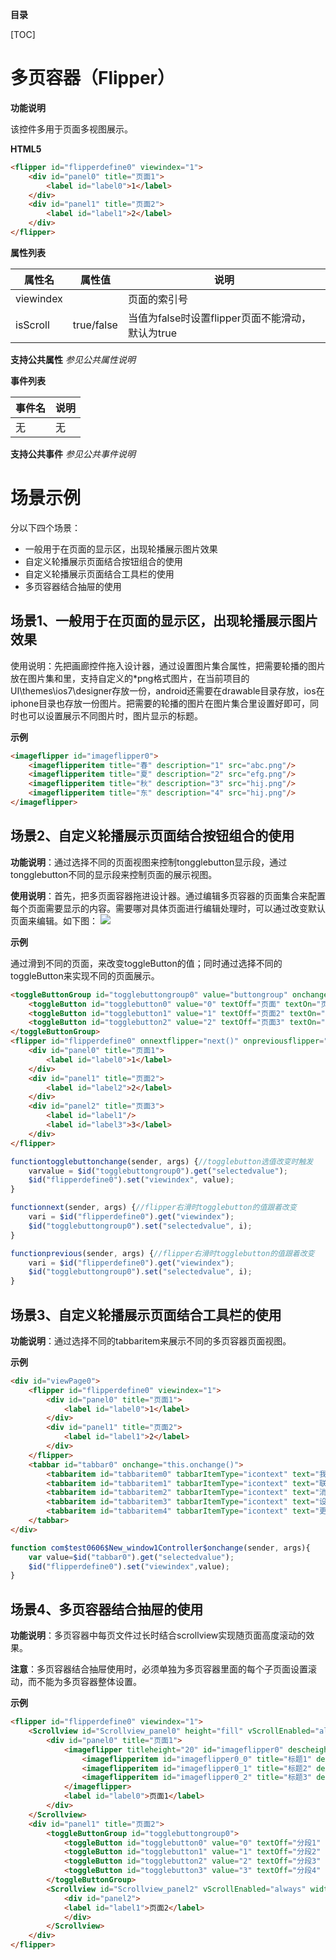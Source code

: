 **目录**

[TOC]

# 多页容器（Flipper）

**功能说明**

该控件多用于页面多视图展示。

**HTML5**
```html
<flipper id="flipperdefine0" viewindex="1">
	<div id="panel0" title="页面1">
		<label id="label0">1</label>
	</div>
	<div id="panel1" title="页面2">
		<label id="label1">2</label>
	</div>
</flipper>
```

**属性列表**

| 属性名 | 属性值 | 说明 |
| ------------ | ------------ | ------------ |
| viewindex |   | 页面的索引号 |
| isScroll | true/false | 当值为false时设置flipper页面不能滑动，默认为true |

**支持公共属性**
*参见公共属性说明*

**事件列表**

| 事件名 | 说明 |
| ------------ | ------------ |
| 无 | 无 |

**支持公共事件**
*参见公共事件说明*

# 场景示例

分以下四个场景：

- 一般用于在页面的显示区，出现轮播展示图片效果
- 自定义轮播展示页面结合按钮组合的使用
- 自定义轮播展示页面结合工具栏的使用
- 多页容器结合抽屉的使用

## 场景1、一般用于在页面的显示区，出现轮播展示图片效果

使用说明：先把画廊控件拖入设计器，通过设置图片集合属性，把需要轮播的图片放在图片集和里，支持自定义的*png格式图片，在当前项目的UI\themes\ios7\designer存放一份，android还需要在drawable目录存放，ios在iphone目录也存放一份图片。把需要的轮播的图片在图片集合里设置好即可，同时也可以设置展示不同图片时，图片显示的标题。

**示例**
```html
<imageflipper id="imageflipper0">
	<imageflipperitem title="春" description="1" src="abc.png"/>
	<imageflipperitem title="夏" description="2" src="efg.png"/>
	<imageflipperitem title="秋" description="3" src="hij.png"/>
	<imageflipperitem title="东" description="4" src="hij.png"/>
</imageflipper>
```

## 场景2、自定义轮播展示页面结合按钮组合的使用

**功能说明**：通过选择不同的页面视图来控制tongglebutton显示段，通过tongglebutton不同的显示段来控制页面的展示视图。

**使用说明**：首先，把多页面容器拖进设计器。通过编辑多页容器的页面集合来配置每个页面需要显示的内容。需要哪对具体页面进行编辑处理时，可以通过改变默认页面来编辑。如下图：
![](http://mobile.yyuap.com/UAPMobile/UEditor/jsp/upload/image/20150606/1433586829328090934.jpg)

**示例**

通过滑到不同的页面，来改变toggleButton的值；同时通过选择不同的toggleButton来实现不同的页面展示。
```html
<toggleButtonGroup id="togglebuttongroup0" value="buttongroup" onchange="togglebuttonchange()">
	<toggleButton id="togglebutton0" value="0" textOff="页面" textOn="页面1" type="button" checked="true"/>
	<toggleButton id="togglebutton1" value="1" textOff="页面2" textOn="页面2" type="button"/>
	<toggleButton id="togglebutton2" value="2" textOff="页面3" textOn="页面3" type="button"/>
</toggleButtonGroup>
<flipper id="flipperdefine0" onnextflipper="next()" onpreviousflipper="previous()" viewindex="0">
	<div id="panel0" title="页面1">
		<label id="label0">1</label>
	</div>
	<div id="panel1" title="页面2">
		<label id="label2">2</label>
	</div>
	<div id="panel2" title="页面3">
		<label id="label1"/>
		<label id="label3">3</label>
	</div>
</flipper>
```
```javascript
functiontogglebuttonchange(sender, args) {//togglebutton选值改变时触发
	varvalue = $id("togglebuttongroup0").get("selectedvalue");
	$id("flipperdefine0").set("viewindex", value);
}

functionnext(sender, args) {//flipper右滑时togglebutton的值跟着改变
	vari = $id("flipperdefine0").get("viewindex");
	$id("togglebuttongroup0").set("selectedvalue", i);
}

functionprevious(sender, args) {//flipper右滑时togglebutton的值跟着改变
	vari = $id("flipperdefine0").get("viewindex");
	$id("togglebuttongroup0").set("selectedvalue", i);
}
```

## 场景3、自定义轮播展示页面结合工具栏的使用

**功能说明**：通过选择不同的tabbaritem来展示不同的多页容器页面视图。

**示例**
```html
<div id="viewPage0">
	<flipper id="flipperdefine0" viewindex="1">
		<div id="panel0" title="页面1">
			<label id="label0">1</label>
		</div>
		<div id="panel1" title="页面2">
			<label id="label1">2</label>
		</div>
	</flipper>
	<tabbar id="tabbar0" onchange="this.onchange()">
		<tabbaritem id="tabbaritem0" tabbarItemType="icontext" text="我的关注" checked="true"/>
		<tabbaritem id="tabbaritem1" tabbarItemType="icontext" text="联系人"/>
		<tabbaritem id="tabbaritem2" tabbarItemType="icontext" text="消息"/>
		<tabbaritem id="tabbaritem3" tabbarItemType="icontext" text="设置"/>
		<tabbaritem id="tabbaritem4" tabbarItemType="icontext" text="更多"/>
	</tabbar>
</div>
```
```javascript
function com$test0606$New_window1Controller$onchange(sender, args){
	var value=$id("tabbar0").get("selectedvalue");
	$id("flipperdefine0").set("viewindex",value);
}
```

## 场景4、多页容器结合抽屉的使用

**功能说明**：多页容器中每页文件过长时结合scrollview实现随页面高度滚动的效果。

**注意**：多页容器结合抽屉使用时，必须单独为多页容器里面的每个子页面设置滚动，而不能为多页容器整体设置。

**示例**
```html
<flipper id="flipperdefine0" viewindex="1">
	<Scrollview id="Scrollview_panel0" height="fill" vScrollEnabled="always" width="fill" hScrollEnabled="disabled">
		<div id="panel0" title="页面1">
			<imageflipper titleheight="20" id="imageflipper0" descheight="0" interval="2000" flipperbtnvisible="true" isloop="true" autoflip="true">
				<imageflipperitem id="imageflipper0_0" title="标题1" description="" onclick="" src="bz1.png"/>
				<imageflipperitem id="imageflipper0_1" title="标题2" description="" onclick="" src="bz2.png"/>
				<imageflipperitem id="imageflipper0_2" title="标题3" description="" onclick="" src="bz3.png"/>
			</imageflipper>
			<label id="label0">页面1</label>
		</div>
	</Scrollview>
	<div id="panel1" title="页面2">
		<toggleButtonGroup id="togglebuttongroup0">
			<toggleButton id="togglebutton0" value="0" textOff="分段1" textOn="分段1" type="button" checked="true"/>
			<toggleButton id="togglebutton1" value="1" textOff="分段2" textOn="分段2" type="button"/>
			<toggleButton id="togglebutton2" value="2" textOff="分段3" textOn="分段3" type="button"/>
			<toggleButton id="togglebutton3" value="3" textOff="分段4" textOn="分段4" type="button"/>
		</toggleButtonGroup>
		<Scrollview id="Scrollview_panel2" vScrollEnabled="always" width="fill" hScrollEnabled="disabled">
			<div id="panel2">
			<label id="label1">页面2</label>
			</div>
		</Scrollview>
	</div>
</flipper>
```
